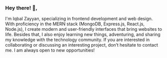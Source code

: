 ### Hey there! 👋,

I'm Iqbal Zayyan, specializing in frontend development and web design. With proficiency in the MERN stack (MongoDB, Express.js, React.js, Node.js), I create modern and user-friendly interfaces that bring websites to life. Besides that, I also enjoy learning new things, adventuring, and sharing my knowledge with the technology community. If you are interested in collaborating or discussing an interesting project, don’t hesitate to contact me. I am always open to new opportunities!

